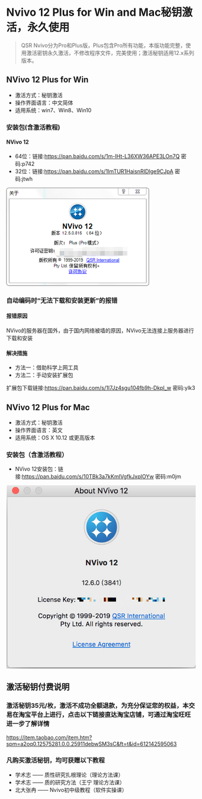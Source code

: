 # Nvivo 12 Plus for Win and Mac秘钥激活，永久使用

> QSR Nvivo分为Pro和Plus版，Plus包含Pro所有功能，本版功能完整，使用激活密钥永久激活，不修改程序文件，完美使用；激活秘钥适用12.x系列版本。


## NVivo 12 Plus for Win 
* 激活方式：秘钥激活
* 操作界面语言：中文简体
* 适用系统：win7、Win8、Win10
### 安装包(含激活教程)
#### NVivo 12
* 64位：链接:https://pan.baidu.com/s/1m-IHt-L36XW36APE3LOn7Q  密码:p742
* 32位：链接:https://pan.baidu.com/s/1ImTUR1HaisnRIDlge9CJpA  密码:jtwh

![](https://raw.githubusercontent.com/Qiyafeng/QSR/master/20200217102908.jpg)

### 自动编码时“无法下载和安装更新”的报错
#### 报错原因
NVivo的服务器在国外，由于国内网络被墙的原因，NVivo无法连接上服务器进行下载和安装
#### 解决措施
* 方法一：借助科学上网工具
* 方法二：手动安装扩展包 

扩展包下载链接:https://pan.baidu.com/s/1I7Jz4sgu104fb9h-Dkpl_w  密码:ylk3

## NVivo 12 Plus for Mac
* 激活方式：秘钥激活
* 操作界面语言：英文
* 适用系统：OS X 10.12 或更高版本
### 安装包（含激活教程）
* NVivo 12安装包：链接:https://pan.baidu.com/s/10TBk3a7kKmIVgfkJxplOYw  密码:m0jm

![](https://raw.githubusercontent.com/Qiyafeng/QSR/master/20200217103034.jpg)

## 激活秘钥付费说明
### 激活秘钥35元/枚，激活不成功全额退款，为充分保证您的权益，本交易在淘宝平台上进行，点击以下链接直达淘宝店铺，可通过淘宝旺旺进一步了解详情
https://item.taobao.com/item.htm?spm=a2oq0.12575281.0.0.25911debwSM3sC&ft=t&id=612142595063

### 凡购买激活秘钥，均可获赠以下教程

* 学术志 —— 质性研究扎根理论（理论方法课）
* 学术志 —— 质的研究方法（王宁 理论方法课）
* 北大张冉 —— Nvivo初中级教程（软件实操课）

